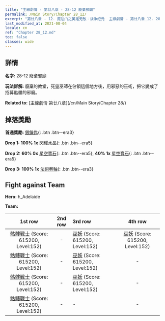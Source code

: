 ```yaml
---
title: "主線劇情 - 第廿八章 - 28-12 廢棄邪廟"
permalink: /Main Story/Chapter 28_12/
excerpt: "第廿八章 - 12. 魔法门之英雄无敌：战争纪元  主線劇情 - 第廿八章_12. 28-12 廢棄邪廟"
last_modified_at: 2021-08-04
locale: cn
ref: "Chapter 28_12.md"
toc: false
classes: wide
---
```


## 詳情

 **名字:** 28-12 廢棄邪廟

 **玩法詳解:** 廢棄的教堂，死靈巫師在佔領這個地方後，用邪惡的巫術，把它變成了招募骷髏的邪廟。

 **Related to:** [主線劇情 第廿八章](/cn/Main Story/Chapter 28/)

## 掉落獎勵

 **首通獎勵:** [銀鑰匙](/cn/Items/con_693/){: .btn .btn--era3}

 **Drop 1:** **100% 1x** [閃耀水晶](/cn/Items/mat_101/){: .btn .btn--era5}

 **Drop 2:** **60% 0x** [星空寶石](/cn/Items/mat_93/){: .btn .btn--era5}, **40% 1x** [星空寶石](/cn/Items/mat_93/){: .btn .btn--era5}

 **Drop 3:** **100% 1x** [法術卷軸](/cn/Items/con_694/){: .btn .btn--era3}


## Fight against Team
 **Hero:** h_Adelaide

 **Team:**


  | 1st row | 2nd row | 3rd row | 4th row |
  |:----:|:----:|:----|:----:|
  | [骷髏戰士](/cn/units/Skeleton/) (Score: 615200, Level:152)  | - | [巫妖](/cn/units/Lich/) (Score: 615200, Level:152)  | [巫妖](/cn/units/Lich/) (Score: 615200, Level:152)  |
  | [骷髏戰士](/cn/units/Skeleton/) (Score: 615200, Level:152)  | - | [巫妖](/cn/units/Lich/) (Score: 615200, Level:152)  | - |
  | [骷髏戰士](/cn/units/Skeleton/) (Score: 615200, Level:152)  | - | [巫妖](/cn/units/Lich/) (Score: 615200, Level:152)  | - |
  | [骷髏戰士](/cn/units/Skeleton/) (Score: 615200, Level:152)  | - | - | - |


